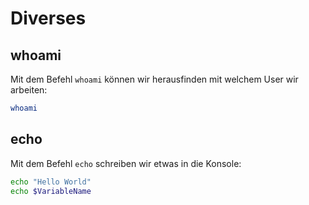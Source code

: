# Diverses

## whoami

Mit dem Befehl `whoami` können wir herausfinden mit welchem User wir arbeiten:

````Bash
whoami
````

## echo

Mit dem Befehl `echo` schreiben wir etwas in die Konsole:

````Bash
echo "Hello World"
echo $VariableName
````